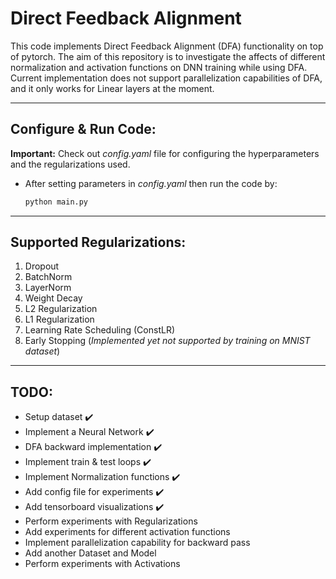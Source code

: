 # Direct Feedback Alignment

This code implements Direct Feedback Alignment (DFA) functionality on top of pytorch. The aim of this repository is to investigate the affects of different normalization and activation functions on DNN training while using DFA. Current implementation does not support parallelization capabilities of DFA, and it only works for Linear layers at the moment.

---

## Configure & Run Code:

**Important:** Check out _config.yaml_ file for configuring the hyperparameters and the regularizations used.

- After setting parameters in _config.yaml_ then run the code by:
  ```bash
  python main.py
  ```

---

## Supported Regularizations:

1. Dropout
2. BatchNorm
3. LayerNorm
4. Weight Decay
5. L2 Regularization
6. L1 Regularization
7. Learning Rate Scheduling (ConstLR)
8. Early Stopping (_Implemented yet not supported by training on MNIST dataset_)

---

## TODO:

- Setup dataset :heavy_check_mark:
- Implement a Neural Network :heavy_check_mark:
- DFA backward implementation :heavy_check_mark:
- Implement train & test loops :heavy_check_mark:
- Implement Normalization functions :heavy_check_mark:
- Add config file for experiments :heavy_check_mark:
- Add tensorboard visualizations :heavy_check_mark:
- Perform experiments with Regularizations
- Add experiments for different activation functions
- Implement parallelization capability for backward pass
- Add another Dataset and Model
- Perform experiments with Activations
